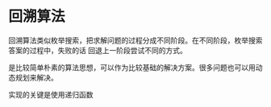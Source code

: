 # 回溯算法

回溯算法类似枚举搜索，把求解问题的过程分成不同阶段。在不同阶段，枚举搜索答案的过程中，失败的话
回退上一阶段尝试不同的方式。

是比较简单朴素的算法思想，可以作为比较基础的解决方案。很多问题也可以用动态规划来解决。

实现的关键是使用递归函数

